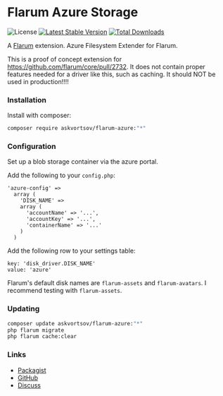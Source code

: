 # Flarum Azure Storage

![License](https://img.shields.io/badge/license-MIT-blue.svg) [![Latest Stable Version](https://img.shields.io/packagist/v/askvortsov/flarum-azure.svg)](https://packagist.org/packages/askvortsov/flarum-azure) [![Total Downloads](https://img.shields.io/packagist/dt/askvortsov/flarum-azure.svg)](https://packagist.org/packages/askvortsov/flarum-azure)

A [Flarum](http://flarum.org) extension. Azure Filesystem Extender for Flarum.

This is a proof of concept extension for https://github.com/flarum/core/pull/2732. It does not contain proper features needed for a driver like this, such as caching.
It should NOT be used in production!!!!

### Installation

Install with composer:

```sh
composer require askvortsov/flarum-azure:"*"
```

### Configuration

Set up a blob storage container via the azure portal.

Add the following to your `config.php`:

```
'azure-config' => 
  array (
    'DISK_NAME' =>
    array (
      'accountName' => '...',
      'accountKey' => '...',
      'containerName' => '...'
    )
  )
```

Add the following row to your settings table:

```
key: 'disk_driver.DISK_NAME'
value: 'azure'
```

Flarum's default disk names are `flarum-assets` and `flarum-avatars`. I recommend testing with `flarum-assets`.

### Updating

```sh
composer update askvortsov/flarum-azure:"*"
php flarum migrate
php flarum cache:clear
```

### Links

- [Packagist](https://packagist.org/packages/askvortsov/flarum-azure)
- [GitHub](https://github.com/askvortsov/flarum-azure)
- [Discuss](https://discuss.flarum.org/d/PUT_DISCUSS_SLUG_HERE)
